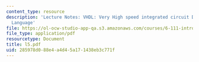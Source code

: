 ```yaml
---
content_type: resource
description: 'Lecture Notes: VHDL: Very High speed integrated circuit Description
  Language'
file: https://ol-ocw-studio-app-qa.s3.amazonaws.com/courses/6-111-introductory-digital-systems-laboratory-fall-2002/285978d088e4a4d45a171438eb3c771f_l5.pdf
file_type: application/pdf
resourcetype: Document
title: l5.pdf
uid: 285978d0-88e4-a4d4-5a17-1438eb3c771f
---
```

